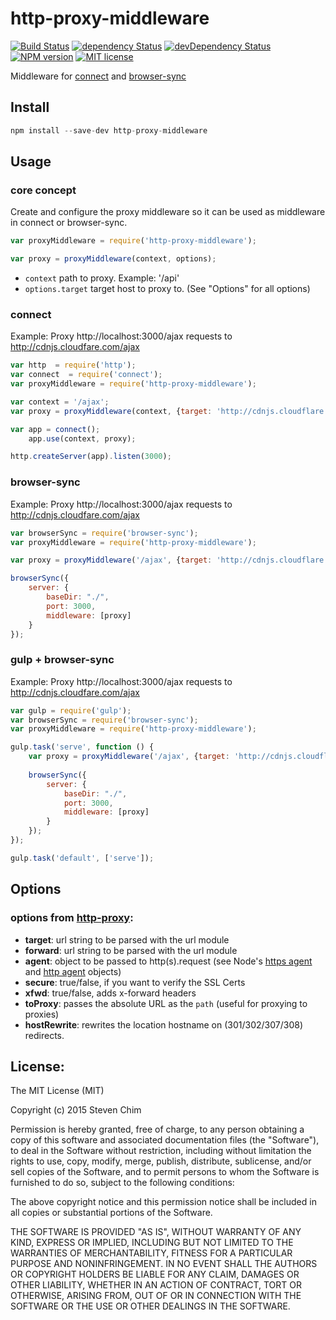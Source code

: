 # http-proxy-middleware
[![Build Status](https://img.shields.io/travis/chimurai/http-proxy-middleware/master.svg?style=flat-square)](https://travis-ci.org/chimurai/http-proxy-middleware)
[![dependency Status](https://img.shields.io/david/chimurai/http-proxy-middleware.svg?style=flat-square)](https://david-dm.org/chimurai/http-proxy-middleware#info=devDependencies)
[![devDependency Status](https://img.shields.io/david/dev/chimurai/http-proxy-middleware.svg?style=flat-square)](https://david-dm.org/chimurai/http-proxy-middleware#info=devDependencies)
[![NPM version](https://img.shields.io/npm/v/npm.svg?style=flat-square)](https://www.npmjs.com/package/http-proxy-middleware)
[![MIT license](https://img.shields.io/npm/l/http-proxy-middleware.svg?style=flat-square)](https://www.npmjs.com/package/http-proxy-middleware)

Middleware for [connect](https://github.com/senchalabs/connect) and [browser-sync](https://github.com/BrowserSync/browser-sync)

## Install
```javascript
npm install --save-dev http-proxy-middleware
```

## Usage

### core concept
Create and configure the proxy middleware so it can be used as middleware in connect or browser-sync.
```javascript
var proxyMiddleware = require('http-proxy-middleware');

var proxy = proxyMiddleware(context, options);
```
* `context` path to proxy. Example: '/api'
* `options.target` target host to proxy to. (See "Options" for all options)

### connect
Example: Proxy http://localhost:3000/ajax requests to http://cdnjs.cloudfare.com/ajax

```javascript
var http  = require('http');
var connect  = require('connect');
var proxyMiddleware = require('http-proxy-middleware');

var context = '/ajax';
var proxy = proxyMiddleware(context, {target: 'http://cdnjs.cloudflare.com'});

var app = connect();
    app.use(context, proxy);

http.createServer(app).listen(3000);
```

### browser-sync
Example: Proxy http://localhost:3000/ajax requests to http://cdnjs.cloudfare.com/ajax

```javascript
var browserSync = require('browser-sync');
var proxyMiddleware = require('http-proxy-middleware');

var proxy = proxyMiddleware('/ajax', {target: 'http://cdnjs.cloudflare.com'});

browserSync({
    server: {
    	baseDir: "./",
    	port: 3000,
        middleware: [proxy]
    }
});
```

### gulp + browser-sync
Example: Proxy http://localhost:3000/ajax requests to http://cdnjs.cloudfare.com/ajax

```javascript
var gulp = require('gulp');
var browserSync = require('browser-sync');
var proxyMiddleware = require('http-proxy-middleware');

gulp.task('serve', function () {
    var proxy = proxyMiddleware('/ajax', {target: 'http://cdnjs.cloudflare.com'});
 
    browserSync({
        server: {
        	baseDir: "./",
        	port: 3000,
            middleware: [proxy]
        }
    });
});

gulp.task('default', ['serve']);
```

## Options

### options from [http-proxy](https://www.npmjs.com/package/http-proxy):

 *  **target**: url string to be parsed with the url module
 *  **forward**: url string to be parsed with the url module
 *  **agent**: object to be passed to http(s).request (see Node's [https agent](http://nodejs.org/api/https.html#https_class_https_agent) and [http agent](http://nodejs.org/api/http.html#http_class_http_agent) objects)
 *  **secure**: true/false, if you want to verify the SSL Certs
 *  **xfwd**: true/false, adds x-forward headers
 *  **toProxy**: passes the absolute URL as the `path` (useful for proxying to proxies)
 *  **hostRewrite**: rewrites the location hostname on (301/302/307/308) redirects.

## License:
The MIT License (MIT)

Copyright (c) 2015 Steven Chim

Permission is hereby granted, free of charge, to any person obtaining a copy
of this software and associated documentation files (the "Software"), to deal
in the Software without restriction, including without limitation the rights
to use, copy, modify, merge, publish, distribute, sublicense, and/or sell
copies of the Software, and to permit persons to whom the Software is
furnished to do so, subject to the following conditions:

The above copyright notice and this permission notice shall be included in all
copies or substantial portions of the Software.

THE SOFTWARE IS PROVIDED "AS IS", WITHOUT WARRANTY OF ANY KIND, EXPRESS OR
IMPLIED, INCLUDING BUT NOT LIMITED TO THE WARRANTIES OF MERCHANTABILITY,
FITNESS FOR A PARTICULAR PURPOSE AND NONINFRINGEMENT. IN NO EVENT SHALL THE
AUTHORS OR COPYRIGHT HOLDERS BE LIABLE FOR ANY CLAIM, DAMAGES OR OTHER
LIABILITY, WHETHER IN AN ACTION OF CONTRACT, TORT OR OTHERWISE, ARISING FROM,
OUT OF OR IN CONNECTION WITH THE SOFTWARE OR THE USE OR OTHER DEALINGS IN THE
SOFTWARE.

